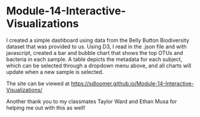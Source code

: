 # Module-14-Interactive-Visualizations
I created a simple dashboard using data from the Belly Button Biodiversity dataset that was provided to us. Using D3, I read in the .json file and with javascript, created a bar and bubble chart that shows the top OTUs and bacteria in each sample. A table depicts the metadata for each subject, which can be selected through a dropdown menu above, and all charts will update when a new sample is selected.

The site can be viewed at https://sdloomer.github.io/Module-14-Interactive-Visualizations/

Another thank you to my classmates Taylor Ward and Ethan Musa for helping me out with this as well!
